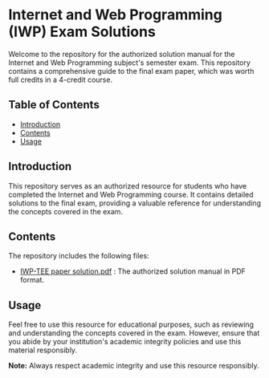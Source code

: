 # Internet and Web Programming (IWP) Exam Solutions

Welcome to the repository for the authorized solution manual for the Internet and Web Programming subject's semester exam. This repository contains a comprehensive guide to the final exam paper, which was worth full credits in a 4-credit course.

## Table of Contents
- [Introduction](#introduction)
- [Contents](#contents)
- [Usage](#usage)

## Introduction
This repository serves as an authorized resource for students who have completed the Internet and Web Programming course. It contains detailed solutions to the final exam, providing a valuable reference for understanding the concepts covered in the exam.

## Contents
The repository includes the following files:
- [IWP-TEE paper solution.pdf](https://github.com/Pulkit1822/IWP-Paper-solution/blob/main/IWP-TEE%20paper%20solution.pdf) : The authorized solution manual in PDF format.

## Usage
Feel free to use this resource for educational purposes, such as reviewing and understanding the concepts covered in the exam. However, ensure that you abide by your institution's academic integrity policies and use this material responsibly.


**Note:** Always respect academic integrity and use this resource responsibly.

